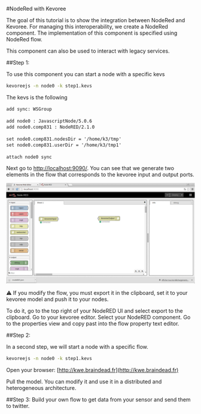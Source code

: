 #NodeRed with Kevoree

The goal of this tutorial is to show the integration between NodeRed and Kevoree. For managing this interoperability, we create a NodeRed component. The implementation of this component is specified using NodeRed flow.

This component can also be used to interact with legacy services.

##Step 1:

To use this component you can start a node with a specific kevs

```sh
kevoreejs -n node0 -k step1.kevs
```

The kevs is the following


```kevs
add sync: WSGroup

add node0 : JavascriptNode/5.0.6
add node0.comp831 : NodeRED/2.1.0

set node0.comp831.nodesDir = '/home/k3/tmp'
set node0.comp831.userDir = '/home/k3/tmp1'

attach node0 sync
```

Next go to [http://localhost:9090/](http://localhost:9090/). You can see that we generate two elements in the flow that corresponds to the kevoree input and output ports.

![NodeRed and Kevoree](.readme/Snap1.png)

:warning:
If you modify the flow, you must export it in the clipboard, set it to your kevoree model and push it to your nodes.

To do it, go to the top right of your NodeRED UI and select export to the clipboard. Go to your kevoree editor. Select your NodeRED component. Go to the properties view and copy past into the flow property text editor.

##Step 2:

In a second step, we will start a node with a specific flow.

```sh
kevoreejs -n node0 -k step1.kevs
```

Open your browser:
[http://kwe.braindead.fr](http://kwe.braindead.fr)

Pull the model. You can modify it and use it in a distributed and heterogeneous architecture. 

##Step 3:
Build your own flow to get data from your sensor and send them to twitter.
